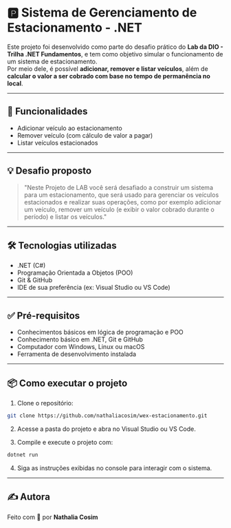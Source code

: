 # 🅿️ Sistema de Gerenciamento de Estacionamento - .NET

Este projeto foi desenvolvido como parte do desafio prático do **Lab da DIO - Trilha .NET Fundamentos**, e tem como objetivo simular o funcionamento de um sistema de estacionamento.  
Por meio dele, é possível **adicionar, remover e listar veículos**, além de **calcular o valor a ser cobrado com base no tempo de permanência no local**.

---

## 🚗 Funcionalidades

- Adicionar veículo ao estacionamento  
- Remover veículo (com cálculo de valor a pagar)  
- Listar veículos estacionados

---

## 💡 Desafio proposto

> "Neste Projeto de LAB você será desafiado a construir um sistema para um estacionamento, que será usado para gerenciar os veículos estacionados e realizar suas operações, como por exemplo adicionar um veículo, remover um veículo (e exibir o valor cobrado durante o período) e listar os veículos."

---

## 🛠️ Tecnologias utilizadas

- .NET (C#)  
- Programação Orientada a Objetos (POO)  
- Git & GitHub  
- IDE de sua preferência (ex: Visual Studio ou VS Code)

---

## ✅ Pré-requisitos

- Conhecimentos básicos em lógica de programação e POO  
- Conhecimento básico em .NET, Git e GitHub  
- Computador com Windows, Linux ou macOS  
- Ferramenta de desenvolvimento instalada

---

## 📦 Como executar o projeto

1. Clone o repositório:

```bash
git clone https://github.com/nathaliacosim/wex-estacionamento.git
```

2. Acesse a pasta do projeto e abra no Visual Studio ou VS Code.

3. Compile e execute o projeto com:

```bash
dotnet run
```

4. Siga as instruções exibidas no console para interagir com o sistema.

---

## ✍️ Autora

Feito com 💙 por **Nathalia Cosim**
